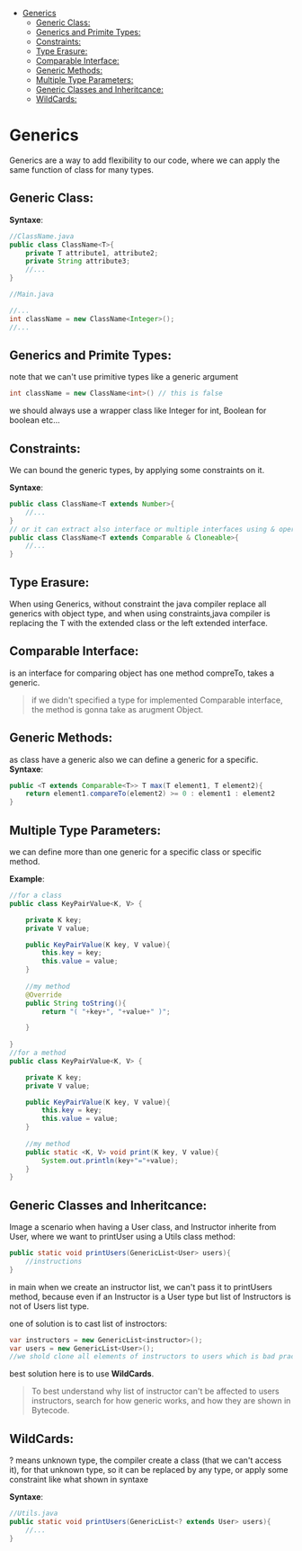
- [Generics](#generics)
  - [Generic Class:](#generic-class)
  - [Generics and Primite Types:](#generics-and-primite-types)
  - [Constraints:](#constraints)
  - [Type Erasure:](#type-erasure)
  - [Comparable Interface:](#comparable-interface)
  - [Generic Methods:](#generic-methods)
  - [Multiple Type Parameters:](#multiple-type-parameters)
  - [Generic Classes and Inheritcance:](#generic-classes-and-inheritcance)
  - [WildCards:](#wildcards)

# Generics
Generics are a way to add flexibility to our code, where we can apply the same function of class for many types.

## Generic Class:

**Syntaxe**:
```java
//ClassName.java
public class ClassName<T>{
    private T attribute1, attribute2;
    private String attribute3;
    //...
}

//Main.java

//...
int className = new ClassName<Integer>();
//...
```

## Generics and Primite Types:
note that we can't use primitive types like a generic argument 
```java
int className = new ClassName<int>() // this is false
```
we should always use a wrapper class like Integer for int, Boolean for boolean etc...

## Constraints:
We can bound the generic types, by applying some constraints on it.

**Syntaxe**:

```java
public class ClassName<T extends Number>{
    //...
}
// or it can extract also interface or multiple interfaces using & operator
public class ClassName<T extends Comparable & Cloneable>{
    //...
}
```

## Type Erasure:
When using Generics, without constraint the java compiler replace all generics with object type, and when using constraints,java compiler is replacing the T with the extended class or the left extended interface.

## Comparable Interface:
is an interface for comparing object has one method compreTo, takes a generic.

> if we didn't specified a type for implemented Comparable interface, the method is gonna take as arugment Object.


## Generic Methods:
as class have a generic also we can define a generic for a specific.
**Syntaxe**:
```java
public <T extends Comparable<T>> T max(T element1, T element2){
    return element1.compareTo(element2) >= 0 : element1 : element2
}

```

## Multiple Type Parameters:
we can define more than one generic for a specific class or specific method.

**Example**:
```java
//for a class
public class KeyPairValue<K, V> {

    private K key;
    private V value;

    public KeyPairValue(K key, V value){
        this.key = key;
        this.value = value;
    }
    
    //my method
    @Override
    public String toString(){
        return "( "+key+", "+value+" )";

    }
    
}
//for a method
public class KeyPairValue<K, V> {

    private K key;
    private V value;

    public KeyPairValue(K key, V value){
        this.key = key;
        this.value = value;
    }
    
    //my method
    public static <K, V> void print(K key, V value){
        System.out.println(key+"="+value);
    } 
}

```


## Generic Classes and Inheritcance:

Image a scenario when having a User class, and Instructor inherite from User, where we want to printUser using a Utils class method:
```java
public static void printUsers(GenericList<User> users){
    //instructions
}
```
in main when we create an instructor list, we can't pass it to printUsers method, because even if an Instructor is a User type but list of Instructors is not of Users list type.

one of solution is to cast list of instroctors:
```java
var instructors = new GenericList<instructor>();
var users = new GenericList<User>();
//we shold clone all elements of instructors to users which is bad practice
```
best solution here is to use **WildCards**.
> To best understand why list of instructor can't be affected to users instructors, search for how generic works, and how they are shown in Bytecode.

## WildCards:
? means unknown type, the compiler create a class (that we can't access it), for that unknown type, so it can be replaced by any type, or apply some constraint like what shown in syntaxe

**Syntaxe**:
```java
//Utils.java
public static void printUsers(GenericList<? extends User> users){
    //...
}
```

